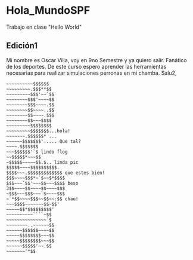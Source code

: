 ﻿# Hola_MundoSPF
Trabajo en clase "Hello World"

## Edición1

Mi nombre es Oscar Villa, voy en 9no Semestre y ya quiero salir.
Fanático de los deportes.
De este curso espero aprender las herramientas necesarias para realizar simulaciones perronas en mi chamba.
Salu2,

~~~~~~~~~~~$$$$
~~~~~~~~~~$$$$$$
~~~~~~~~~.$$$**$$
~~~~~~~~~$$$'~~`$$
~~~~~~~~$$$'~~~~$$
~~~~~~~~$$$~~~~.$$
~~~~~~~~$$~~~~..$$
~~~~~~~~$$~~~~.$$$
~~~~~~~~$$~~~$$$$
~~~~~~~~~$$$$$$$$
~~~~~~~~~$$$$$$$...hola!
~~~~~~~.$$$$$$* ...
~~~~~~$$$$$$$'..... Que tal?
~~~~.$$$$$$$
~~~$$$$$$'`$ lindo flog
~~$$$$$*~~~$$
~$$$$$~~~~~$$.$.. linda pic
$$$$$~~~~$$$$$$$$$$.
$$$$~~~.$$$$$$$$$$$$$ que estes bien!
$$$~~~~$$$*~`$~~$*$$$$
$$$~~~`$$'~~~$$~~~$$$$ beso
3$$~~~~$$~~~~$$~~~~$$$
~$$$~~~$$$~~~`$~~~~$$$
~`*$$~~~~$$$~~$$~~:$$ chau!
~~~$$$$~~~~~~~$$~$$'
~~~~~$$*$$$$$$$$$'
~~~~~~~~~~````~$$
~~~~~~~~~~~~~~~`$
~~~~~~~~..~~~~~~$$
~~~~~~$$$$$$~~~~$$
~~~~~$$$$$$$$~~~$$
~~~~~$$$$$$$$~~~$$
~~~~~~$$$$$'~~.$$
~~~~~~~'*$$ 
